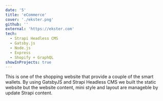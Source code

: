 ```yaml
---
date: '5'
title: 'eCommerce'
cover: './ekster.png'
github: ''
external: 'https://ekster.com'
tech:
  - Strapi Headless CMS
  - Gatsby.js
  - Node.js
  - Express
  - Shopify + GraphQL
showInProjects: true
---
```


This is one of the shopping website that provide a couple of the smart wallets. By using GatsbyJS and Strapi Headless CMS we built the static website but the website content, mini style and layout are manageble by update Strapi content.
